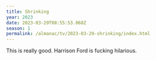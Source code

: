 ```yaml
---
title: Shrinking
year: 2023
date: 2023-03-29T08:55:53.068Z
season: 1
permalink: /almanac/tv/2023-03-29-shrinking/index.html
---
```


This is really good. Harrison Ford is fucking hilarious.